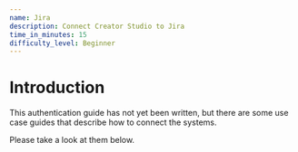 ```yaml
---
name: Jira
description: Connect Creator Studio to Jira
time_in_minutes: 15
difficulty_level: Beginner
---
```


# Introduction

This authentication guide has not yet been written, but there are some use case guides that describe how to connect the systems.

Please take a look at them below.
